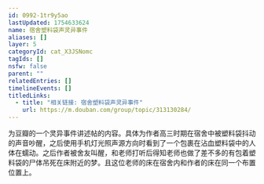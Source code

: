 ```yaml
---
id: 0992-1tr9y5ao
lastUpdated: 1754633624
name: 宿舍塑料袋声灵异事件
aliases: []
layer: 5
categoryId: cat_X3JSNomc
tagIds: []
nsfw: false
parent: ""
relatedEntries: []
timelineEvents: []
titledLinks:
  - title: "相关链接: 宿舍塑料袋声灵异事件"
    url: https://m.douban.com/group/topic/313130284/
---
```


为豆瓣的一个灵异事件讲述帖的内容。具体为作者高三时期在宿舍中被塑料袋抖动的声音吵醒，之后使用手机灯光照声源方向时看到了一个包裹在沾血塑料袋中的人体在蠕动。之后作者被舍友叫醒，和老师打听后得知老师也做了差不多的有包着塑料袋的尸体吊死在床附近的梦。且这位老师的床在宿舍内和作者的床在同一个布置位置上。